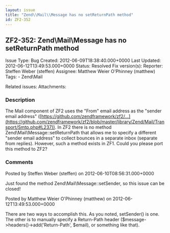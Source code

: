 ```yaml
---
layout: issue
title: "Zend\\Mail\\Message has no setReturnPath method"
id: ZF2-352
---
```


ZF2-352: Zend\\Mail\\Message has no setReturnPath method
--------------------------------------------------------

 Issue Type: Bug Created: 2012-06-09T18:38:40.000+0000 Last Updated: 2012-06-12T13:49:53.000+0000 Status: Resolved Fix version(s): 
 Reporter:  Steffen Weber (steffen)  Assignee:  Matthew Weier O'Phinney (matthew)  Tags: - Zend\\Mail
 
 Related issues: 
 Attachments: 
### Description

The Mail component of ZF2 uses the "From" email address as the "sender email address" ([https://github.com/zendframework/zf2/…](https://github.com/zendframework/zf2/blob/master/library/Zend/Mail/Transport/Smtp.php#L237)). In ZF2 there is no method Zend\\Mail\\Message::setReturnPath that allows me to specify a different "sender email address" to collect bounces in a separate inbox (separate from replies). However, such a method exists in ZF1. Could you please port this method to ZF2?

 

 

### Comments

Posted by Steffen Weber (steffen) on 2012-06-10T08:56:31.000+0000

Just found the method Zend\\Mail\\Message::setSender, so this issue can be closed!

 

 

Posted by Matthew Weier O'Phinney (matthew) on 2012-06-12T13:49:53.000+0000

There are two ways to accomplish this. As you noted, setSender() is one. The other is to manually specify a Return-Path header ($message->headers()->add('Return-Path', $email), or something like that).

 

 